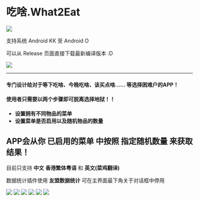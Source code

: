 
# 吃啥.What2Eat 

![](https://travis-ci.org/ocwvar/What-to-eat.svg?branch=master)

支持系统 Android KK 至 Android O

可以从 Release 页面直接下载最新编译版本 :D

[<img src="https://play.google.com/intl/en_us/badges/images/badge_new.png">](https://play.google.com/store/apps/details?id=com.ocwvar.whattoeat)

----

#### 专门设计给对于等下吃啥、今晚吃啥、该买点啥…… 等选择困难户的APP！
#### 使用者只需要以两个步骤即可脱离选择地狱！！

- **设置拥有不同物品的菜单**
- **设置菜单是否启用以及随机物品的数量**

APP会从你 已启用的菜单 中按照 指定随机数量 来获取结果！
----
目前只支持 **中文** **香港繁体粤语** 和 **英文(菜鸡翻译)**

数据统计插件使用 **友盟数据统计** 可在主界面最下角关于对话框中停用

![](https://github.com/ocwvar/What-to-eat/blob/master/screenshots/main.png)
![](https://github.com/ocwvar/What-to-eat/blob/master/screenshots/result.png)
![](https://github.com/ocwvar/What-to-eat/blob/master/screenshots/menu.png)
![](https://github.com/ocwvar/What-to-eat/blob/master/screenshots/menu_edit.png)
![](https://github.com/ocwvar/What-to-eat/blob/master/screenshots/menu_options.png)
![](https://github.com/ocwvar/What-to-eat/blob/master/screenshots/record.png)
